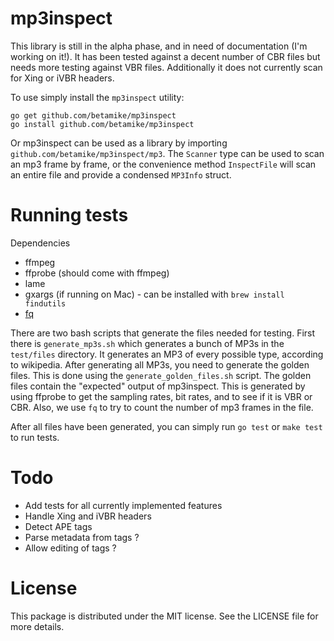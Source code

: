 # mp3inspect

This library is still in the alpha phase, and in need of documentation (I'm working on it!). It has been tested against
a decent number of CBR files but needs more testing against VBR files. Additionally it does not currently scan for Xing
or iVBR headers.

To use simply install the `mp3inspect` utility:

    go get github.com/betamike/mp3inspect
    go install github.com/betamike/mp3inspect

Or mp3inspect can be used as a library by importing `github.com/betamike/mp3inspect/mp3`. The `Scanner` type can be used
to scan an mp3 frame by frame, or the convenience method `InspectFile` will scan an entire file and provide a condensed
`MP3Info` struct.

# Running tests
Dependencies
- ffmpeg
- ffprobe (should come with ffmpeg)
- lame
- gxargs (if running on Mac) - can be installed with `brew install findutils`
- [fq](https://github.com/wader/fq)

There are two bash scripts that generate the files needed for testing.
First there is `generate_mp3s.sh` which generates a bunch of MP3s in the
`test/files` directory. It generates an MP3 of every possible type, according to wikipedia.
After generating all MP3s, you need to generate the golden files.
This is done using the `generate_golden_files.sh` script. The golden files
contain the "expected" output of mp3inspect. This is generated by using ffprobe to get the
sampling rates, bit rates, and to see if it is VBR or CBR.
Also, we use `fq` to try to count the number of mp3 frames in the file.

After all files have been generated, you can simply run `go test` or `make test` to run tests.

# Todo

- Add tests for all currently implemented features
- Handle Xing and iVBR headers
- Detect APE tags
- Parse metadata from tags ?
- Allow editing of tags ?

# License

This package is distributed under the MIT license.  See the LICENSE file for more details.
